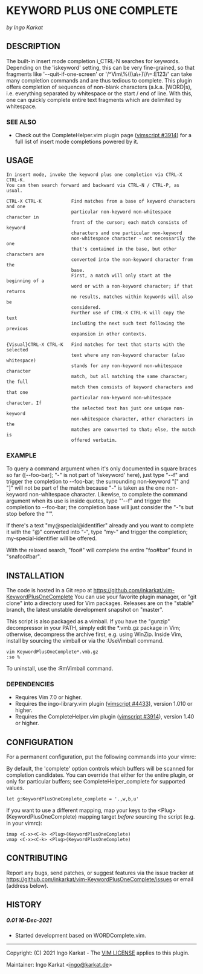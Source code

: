 KEYWORD PLUS ONE COMPLETE
===============================================================================
_by Ingo Karkat_

DESCRIPTION
------------------------------------------------------------------------------

The built-in insert mode completion i\_CTRL-N searches for keywords.
Depending on the 'iskeyword' setting, this can be very fine-grained, so that
fragments like '--quit-if-one-screen' or '/^Vim\\%((\\a\\+)\\)\\=:E123/' can take
many completion commands and are thus tedious to complete.
This plugin offers completion of sequences of non-blank characters (a.k.a.
|WORD|s), i.e. everything separated by whitespace or the start / end of line.
With this, one can quickly complete entire text fragments which are delimited
by whitespace.

### SEE ALSO

- Check out the CompleteHelper.vim plugin page ([vimscript #3914](http://www.vim.org/scripts/script.php?script_id=3914)) for a full
  list of insert mode completions powered by it.

USAGE
------------------------------------------------------------------------------

    In insert mode, invoke the keyword plus one completion via CTRL-X CTRL-K.
    You can then search forward and backward via CTRL-N / CTRL-P, as usual.

    CTRL-X CTRL-K           Find matches from a base of keyword characters and one
                            particular non-keyword non-whitespace character in
                            front of the cursor; each match consists of keyword
                            characters and one particular non-keyword
                            non-whitespace character - not necessarily the one
                            that's contained in the base, but other characters are
                            converted into the non-keyword character from the
                            base.
                            First, a match will only start at the beginning of a
                            word or with a non-keyword character; if that returns
                            no results, matches within keywords will also be
                            considered.
                            Further use of CTRL-X CTRL-K will copy the text
                            including the next such text following the previous
                            expansion in other contexts.

    {Visual}CTRL-X CTRL-K   Find matches for text that starts with the selected
                            text where any non-keyword character (also whitespace)
                            stands for any non-keyword non-whitespace character
                            match, but all matching the same character; the full
                            match then consists of keyword characters and that one
                            particular non-keyword non-whitespace character. If
                            the selected text has just one unique non-keyword
                            non-whitespace character, other characters in the
                            matches are converted to that; else, the match is
                            offered verbatim.

### EXAMPLE

To query a command argument when it's only documented in square braces so far
([--foo-bar]; "-" is not part of 'iskeyword' here), just type "--f" and
trigger the completion to --foo-bar; the surrounding non-keyword "[" and "]"
will not be part of the match because "-" is taken as the one non-keyword
non-whitespace character.
Likewise, to complete the command argument when its use is inside quotes, type
"'--f" and trigger the completion to --foo-bar; the completion base will just
consider the "-"s but stop before the "'".

If there's a text "my@special@identifier" already and you want to complete it
with the "@" converted into "-", type "my-" and trigger the completion;
my-special-identifier will be offered.

With the relaxed search, "foo#" will complete the entire "foo#bar"
found in "snafoo#bar".

INSTALLATION
------------------------------------------------------------------------------

The code is hosted in a Git repo at
    https://github.com/inkarkat/vim-KeywordPlusOneComplete
You can use your favorite plugin manager, or "git clone" into a directory used
for Vim packages. Releases are on the "stable" branch, the latest unstable
development snapshot on "master".

This script is also packaged as a vimball. If you have the "gunzip"
decompressor in your PATH, simply edit the \*.vmb.gz package in Vim; otherwise,
decompress the archive first, e.g. using WinZip. Inside Vim, install by
sourcing the vimball or via the :UseVimball command.

    vim KeywordPlusOneComplete*.vmb.gz
    :so %

To uninstall, use the :RmVimball command.

### DEPENDENCIES

- Requires Vim 7.0 or higher.
- Requires the ingo-library.vim plugin ([vimscript #4433](http://www.vim.org/scripts/script.php?script_id=4433)), version 1.010 or
  higher.
- Requires the CompleteHelper.vim plugin ([vimscript #3914](http://www.vim.org/scripts/script.php?script_id=3914)), version 1.40 or
  higher.

CONFIGURATION
------------------------------------------------------------------------------

For a permanent configuration, put the following commands into your vimrc:

By default, the 'complete' option controls which buffers will be scanned for
completion candidates. You can override that either for the entire plugin, or
only for particular buffers; see CompleteHelper\_complete for supported
values.

    let g:KeywordPlusOneComplete_complete = '.,w,b,u'

If you want to use a different mapping, map your keys to the
&lt;Plug&gt;(KeywordPlusOneComplete) mapping target _before_ sourcing the script (e.g.
in your vimrc):

    imap <C-x><C-k> <Plug>(KeywordPlusOneComplete)
    vmap <C-x><C-k> <Plug>(KeywordPlusOneComplete)

CONTRIBUTING
------------------------------------------------------------------------------

Report any bugs, send patches, or suggest features via the issue tracker at
https://github.com/inkarkat/vim-KeywordPlusOneComplete/issues or email
(address below).

HISTORY
------------------------------------------------------------------------------

##### 0.01    16-Dec-2021
- Started development based on WORDComplete.vim.

------------------------------------------------------------------------------
Copyright: (C) 2021 Ingo Karkat -
The [VIM LICENSE](http://vimdoc.sourceforge.net/htmldoc/uganda.html#license) applies to this plugin.

Maintainer:     Ingo Karkat &lt;ingo@karkat.de&gt;
